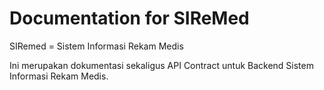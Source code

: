 # Documentation for SIReMed

SIRemed = Sistem Informasi Rekam Medis

Ini merupakan dokumentasi sekaligus API Contract untuk Backend Sistem Informasi Rekam Medis.
